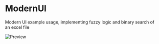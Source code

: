 ModernUI
========

Modern UI example usage, implementing fuzzy logic and binary search of an excel file

![Preview](https://raw.githubusercontent.com/danielcardeenas/ModernUI/master/prev.png)
